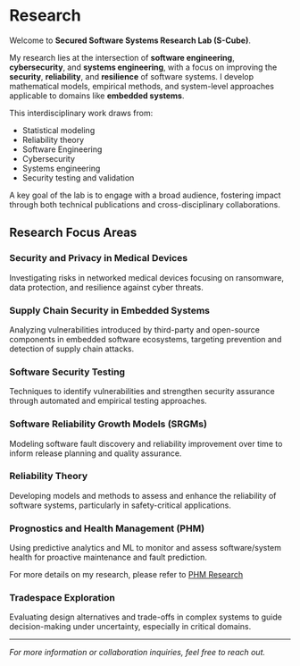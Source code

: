 # Research

Welcome to **Secured Software Systems Research Lab (S-Cube)**.

My research lies at the intersection of **software engineering**, **cybersecurity**, and **systems engineering**, with a focus on improving the **security**, **reliability**, and **resilience** of software systems. I develop mathematical models, empirical methods, and system-level approaches applicable to domains like **embedded systems**.


This interdisciplinary work draws from:

- Statistical modeling
- Reliability theory
- Software Engineering
- Cybersecurity
- Systems engineering
- Security testing and validation

A key goal of the lab is to engage with a broad audience, fostering impact through both technical publications and cross-disciplinary collaborations.

## Research Focus Areas

### Security and Privacy in Medical Devices
Investigating risks in networked medical devices focusing on ransomware, data protection, and resilience against cyber threats.

### Supply Chain Security in Embedded Systems
Analyzing vulnerabilities introduced by third-party and open-source components in embedded software ecosystems, targeting prevention and detection of supply chain attacks.

### Software Security Testing
Techniques to identify vulnerabilities and strengthen security assurance through automated and empirical testing approaches.

### Software Reliability Growth Models (SRGMs)
Modeling software fault discovery and reliability improvement over time to inform release planning and quality assurance.

### Reliability Theory
Developing models and methods to assess and enhance the reliability of software systems, particularly in safety-critical applications.

### Prognostics and Health Management (PHM)
Using predictive analytics and ML to monitor and assess software/system health for proactive maintenance and fault prediction.

For more details on my research, please refer to [PHM Research](https://saikath1.github.io/phm.html)

### Tradespace Exploration
Evaluating design alternatives and trade-offs in complex systems to guide decision-making under uncertainty, especially in critical domains.

---
*For more information or collaboration inquiries, feel free to reach out.*
